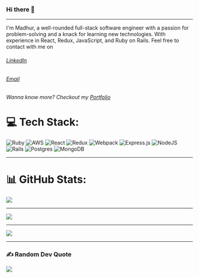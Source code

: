 ### Hi there 👋
<hr>
I'm Madhur, a well-rounded full-stack software engineer with a passion for problem-solving and a knack for learning new technologies. With experience in React, Redux, JavaScript, and Ruby on Rails.
Feel free to contact with me on 

######  [LinkedIn](https://www.linkedin.com/in/madhur-luthra-08a53a126/)
###### [Email](madhurluthra1996@gmail.com) 
###### Wanna know more? Checkout my [Portfolio](placeholder.com)
 
# 💻 Tech Stack:
![Ruby](https://img.shields.io/badge/ruby-%23CC342D.svg?style=for-the-badge&logo=ruby&logoColor=white) ![AWS](https://img.shields.io/badge/AWS-%23FF9900.svg?style=for-the-badge&logo=amazon-aws&logoColor=white) ![React](https://img.shields.io/badge/react-%2320232a.svg?style=for-the-badge&logo=react&logoColor=%2361DAFB) ![Redux](https://img.shields.io/badge/redux-%23593d88.svg?style=for-the-badge&logo=redux&logoColor=white) ![Webpack](https://img.shields.io/badge/webpack-%238DD6F9.svg?style=for-the-badge&logo=webpack&logoColor=black) ![Express.js](https://img.shields.io/badge/express.js-%23404d59.svg?style=for-the-badge&logo=express&logoColor=%2361DAFB) ![NodeJS](https://img.shields.io/badge/node.js-6DA55F?style=for-the-badge&logo=node.js&logoColor=white) ![Rails](https://img.shields.io/badge/rails-%23CC0000.svg?style=for-the-badge&logo=ruby-on-rails&logoColor=white) ![Postgres](https://img.shields.io/badge/postgres-%23316192.svg?style=for-the-badge&logo=postgresql&logoColor=white) ![MongoDB](https://img.shields.io/badge/MongoDB-%234ea94b.svg?style=for-the-badge&logo=mongodb&logoColor=white)
***
<!-- Proudly created with GPRM ( https://gprm.itsvg.in ) -->
# 📊 GitHub Stats:
![](https://github-readme-stats.vercel.app/api?username=mluthra01&theme=dark&hide_border=false&include_all_commits=false&count_private=false)
***
![](https://github-readme-streak-stats.herokuapp.com/?user=mluthra01&theme=dark&hide_border=false)
***
![](https://github-readme-stats.vercel.app/api/top-langs/?username=mluthra01&theme=dark&hide_border=false&include_all_commits=false&count_private=false&layout=compact)
***
### ✍️ Random Dev Quote
![](https://quotes-github-readme.vercel.app/api?type=horizontal&theme=radical)


<!-- Proudly created with GPRM ( https://gprm.itsvg.in ) -->

